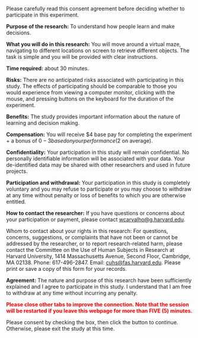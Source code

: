Please carefully read this consent agreement before deciding whether to participate in this experiment.

**Purpose of the research:** To understand how people learn and make decisions.

**What you will do in this research:** You will move around a virtual maze, navigating to different locations on screen to retrieve different objects. The task is simple and you will be provided with clear instructions.

**Time required:** about 30 minutes.

**Risks:** There are no anticipated risks associated with participating in this study. The effects of participating should be comparable to those you would experience from viewing a computer monitor, clicking with the mouse, and pressing buttons on the keyboard for the duration of the experiment.

**Benefits:** The study provides important information about the nature of learning and decision making.

**Compensation:** You will receive $4 base pay for completing the experiment + a bonus of $0-3 based on your performance ($2 on average).

**Confidentiality:** Your participation in this study will remain confidential. No personally identifiable information will be associated with your data. Your de-identified data may be shared with other researchers and used in future projects.

**Participation and withdrawal:** Your participation in this study is completely voluntary and you may refuse to participate or you may choose to withdraw at any time without penalty or loss of benefits to which you are otherwise entitled.

**How to contact the researcher:** If you have questions or concerns about your participation or payment, please contact wcarvalho@g.harvard.edu.

Whom to contact about your rights in this research: For questions, concerns, suggestions, or complaints that have not been or cannot be addressed by the researcher, or to report research-related harm, please contact the Committee on the Use of Human Subjects in Research at Harvard University, 1414 Massachusetts Avenue, Second Floor, Cambridge, MA 02138. Phone: 617-496-2847. Email: cuhs@fas.harvard.edu. Please print or save a copy of this form for your records.


**Agreement:** The nature and purpose of this research have been sufficiently explained and I agree to participate in this study. I understand that I am free to withdraw at any time without incurring any penalty.

<p style="color: red;"><strong>Please close other tabs to improve the connection. Note that the session will be restarted if you leave this webpage for more than FIVE (5) minutes.</strong></p>

Please consent by checking the box, then click the button to continue. Otherwise, please exit the study at this time.